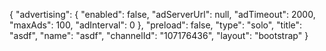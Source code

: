 {
    "advertising": {
        "enabled": false,
        "adServerUrl": null,
        "adTimeout": 2000,
        "maxAds": 100,
        "adInterval": 0
    },
    "preload": false,
    "type": "solo",
    "title": "asdf",
    "name": "asdf",
    "channelId": "107176436",
    "layout": "bootstrap"
}